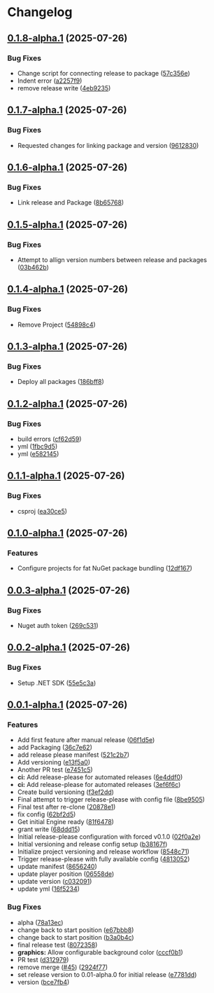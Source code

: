 # Changelog

## [0.1.8-alpha.1](https://github.com/braybrandon/Game-Engine/compare/v0.1.7-alpha.1...v0.1.8-alpha.1) (2025-07-26)


### Bug Fixes

* Change script for connecting release to package ([57c356e](https://github.com/braybrandon/Game-Engine/commit/57c356e5ba403cbc1bf15a2efdbdc77fa1113204))
* Indent error ([a2257f9](https://github.com/braybrandon/Game-Engine/commit/a2257f9ecff4819a31d8060e169cd5d9446eb50a))
* remove release write ([4eb9235](https://github.com/braybrandon/Game-Engine/commit/4eb9235fa1562d1ec032535038842f0da65cf4cd))

## [0.1.7-alpha.1](https://github.com/braybrandon/Game-Engine/compare/v0.1.6-alpha.1...v0.1.7-alpha.1) (2025-07-26)


### Bug Fixes

* Requested changes for linking package and version ([9612830](https://github.com/braybrandon/Game-Engine/commit/961283025324c2eedf8c6a7c3bc67898f2a7359b))

## [0.1.6-alpha.1](https://github.com/braybrandon/Game-Engine/compare/v0.1.5-alpha.1...v0.1.6-alpha.1) (2025-07-26)


### Bug Fixes

* Link release and Package ([8b65768](https://github.com/braybrandon/Game-Engine/commit/8b65768ceaac4f3105e89664b1643b5fb3c267e3))

## [0.1.5-alpha.1](https://github.com/braybrandon/Game-Engine/compare/v0.1.4-alpha.1...v0.1.5-alpha.1) (2025-07-26)


### Bug Fixes

* Attempt to allign version numbers between release and packages ([03b462b](https://github.com/braybrandon/Game-Engine/commit/03b462b3dba89f59f51844c138ae77670f640601))

## [0.1.4-alpha.1](https://github.com/braybrandon/Game-Engine/compare/v0.1.3-alpha.1...v0.1.4-alpha.1) (2025-07-26)


### Bug Fixes

* Remove Project ([54898c4](https://github.com/braybrandon/Game-Engine/commit/54898c4898f8bdba46b71a5930b9e362f1de5ee9))

## [0.1.3-alpha.1](https://github.com/braybrandon/Game-Engine/compare/v0.1.2-alpha.1...v0.1.3-alpha.1) (2025-07-26)


### Bug Fixes

* Deploy all packages ([186bff8](https://github.com/braybrandon/Game-Engine/commit/186bff84620d5dec08d44e9e8f3c4186f4fbbfbe))

## [0.1.2-alpha.1](https://github.com/braybrandon/Game-Engine/compare/v0.1.1-alpha.1...v0.1.2-alpha.1) (2025-07-26)


### Bug Fixes

* build errors ([cf62d59](https://github.com/braybrandon/Game-Engine/commit/cf62d591f2ac11bf551f928987cf1061d404dd13))
* yml ([1fbc9d5](https://github.com/braybrandon/Game-Engine/commit/1fbc9d541b03ab819fbb1cc1a22f51a4a992557b))
* yml ([e582145](https://github.com/braybrandon/Game-Engine/commit/e582145b6edeadcc34755496a5e9e441b84cdf21))

## [0.1.1-alpha.1](https://github.com/braybrandon/Game-Engine/compare/v0.1.0-alpha.1...v0.1.1-alpha.1) (2025-07-26)


### Bug Fixes

* csproj ([ea30ce5](https://github.com/braybrandon/Game-Engine/commit/ea30ce5dce078232c8c4f4492dfb8b8124a8149c))

## [0.1.0-alpha.1](https://github.com/braybrandon/Game-Engine/compare/v0.0.3-alpha.1...v0.1.0-alpha.1) (2025-07-26)


### Features

* Configure projects for fat NuGet package bundling ([12df167](https://github.com/braybrandon/Game-Engine/commit/12df167f131a911dc7138b58d4533fe2d621881b))

## [0.0.3-alpha.1](https://github.com/braybrandon/Game-Engine/compare/v0.0.2-alpha.1...v0.0.3-alpha.1) (2025-07-26)


### Bug Fixes

* Nuget auth token ([269c531](https://github.com/braybrandon/Game-Engine/commit/269c531e52dacf3060ed80e491d7c56edb6bca52))

## [0.0.2-alpha.1](https://github.com/braybrandon/Game-Engine/compare/v0.0.1-alpha.1...v0.0.2-alpha.1) (2025-07-26)


### Bug Fixes

* Setup .NET SDK ([55e5c3a](https://github.com/braybrandon/Game-Engine/commit/55e5c3a4ea67138ada31650fe9bdb2f9421beeaf))

## [0.0.1-alpha.1](https://github.com/braybrandon/Game-Engine/compare/v0.0.1...v0.0.1-alpha.1) (2025-07-26)


### Features

* Add first feature after manual release ([06f1d5e](https://github.com/braybrandon/Game-Engine/commit/06f1d5e10e90171f041b7a3bafd8059aedf79e17))
* add Packaging ([36c7e62](https://github.com/braybrandon/Game-Engine/commit/36c7e62eed7608037205f3a17b774aa72f200bd3))
* add release please manifest ([521c2b7](https://github.com/braybrandon/Game-Engine/commit/521c2b791e659e6e5d7ee794d7d0135121daa7a0))
* Add versioning ([e13f5a0](https://github.com/braybrandon/Game-Engine/commit/e13f5a04b0733b92a2abefa48fb7384b72751867))
* Another PR test ([e7451c5](https://github.com/braybrandon/Game-Engine/commit/e7451c5e4105050c5d080e9c1079f119d6d33c32))
* **ci:** Add release-please for automated releases ([6e4ddf0](https://github.com/braybrandon/Game-Engine/commit/6e4ddf0d797f315aa760953fbfd4cfa131f2de8c))
* **ci:** Add release-please for automated releases ([3ef6f6c](https://github.com/braybrandon/Game-Engine/commit/3ef6f6c81fd49733b33ccfa48395d77cc47a0cd5))
* Create build versioning ([f3ef2dd](https://github.com/braybrandon/Game-Engine/commit/f3ef2dddbbed57e55dea3f91842ce36c47aa26c7))
* Final attempt to trigger release-please with config file ([8be9505](https://github.com/braybrandon/Game-Engine/commit/8be950548620dd41314ea257f9a6cadacb09ef5b))
* Final test after re-clone ([20878e1](https://github.com/braybrandon/Game-Engine/commit/20878e19267939e610932806b9e6e55bef7cc7ca))
* fix config ([62bf2d5](https://github.com/braybrandon/Game-Engine/commit/62bf2d5160459f4783c2f209adb2f2112e2863bc))
* Get initial Engine ready ([81f6478](https://github.com/braybrandon/Game-Engine/commit/81f6478b414882ba893edd39bca8ae60e8b4f6e8))
* grant write ([68ddd15](https://github.com/braybrandon/Game-Engine/commit/68ddd15580096ef7cd76f50e9a5dfd2931d09550))
* Initial release-please configuration with forced v0.1.0 ([02f0a2e](https://github.com/braybrandon/Game-Engine/commit/02f0a2edb4c0efabbad8c10934761db763a641c9))
* Initial versioning and release config setup ([b38167f](https://github.com/braybrandon/Game-Engine/commit/b38167f03434e1b3d5444b4b34851d101aa9eeca))
* Initialize project versioning and release workflow ([8548c71](https://github.com/braybrandon/Game-Engine/commit/8548c714b2b132c947c64b916d4ee2ea70816c07))
* Trigger release-please with fully available config ([4813052](https://github.com/braybrandon/Game-Engine/commit/481305241b971858f74f42515400048deb545c45))
* update manifest ([8656240](https://github.com/braybrandon/Game-Engine/commit/865624067c1e44c1c68b7a8cd038e4b69651f80a))
* update player position ([06558de](https://github.com/braybrandon/Game-Engine/commit/06558dea9a27dfcd4e032c378aa0186c9d7de3c4))
* update version ([c032091](https://github.com/braybrandon/Game-Engine/commit/c032091e9885f3af2478c6be9c615cffe3a622ea))
* update yml ([16f5234](https://github.com/braybrandon/Game-Engine/commit/16f523488f7c34e382bcce94ba50da9b95fcd615))


### Bug Fixes

* alpha ([78a13ec](https://github.com/braybrandon/Game-Engine/commit/78a13ece23b728c55e56746c1d185d70f1de5660))
* change back to start position ([e67bbb8](https://github.com/braybrandon/Game-Engine/commit/e67bbb88a1a91d43cb26f07b20c8390597253401))
* change back to start position ([b3a0b4c](https://github.com/braybrandon/Game-Engine/commit/b3a0b4c5196dfe7af069d1c40445e3f72e2beb4c))
* final release test ([8072358](https://github.com/braybrandon/Game-Engine/commit/8072358e3e8bd7a36931ac03ad9a6116b0812865))
* **graphics:** Allow configurable background color ([cccf0b1](https://github.com/braybrandon/Game-Engine/commit/cccf0b1841f24574c529c354f2d5eefeefb3ae7f))
* PR test ([d312979](https://github.com/braybrandon/Game-Engine/commit/d3129799853e12f197b195ad1fb84a00f224ea43))
* remove merge ([#45](https://github.com/braybrandon/Game-Engine/issues/45)) ([2924f77](https://github.com/braybrandon/Game-Engine/commit/2924f77ba694acd8918611b0282d15d019accee1))
* set release version to 0.01-alpha.0 for initial release ([e7781dd](https://github.com/braybrandon/Game-Engine/commit/e7781dd99daba961e3086e82bfb688ceb3bafe69))
* version ([bce7fb4](https://github.com/braybrandon/Game-Engine/commit/bce7fb4f6666580c66cc2815e282730a4d89c00c))
